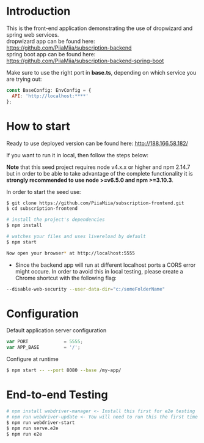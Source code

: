 # Introduction
This is the front-end application demonstrating the use of dropwizard and spring web services.
<br />
dropwizard app can be found here: https://github.com/PiiaMiia/subscription-backend
<br />
spring boot app can be found here: https://github.com/PiiaMiia/subscription-backend-spring-boot

Make sure to use the right port in **base.ts**, depending on which service you are trying out:
```javascript
const BaseConfig: EnvConfig = {
  API: 'http://localhost:****'
};
```

# How to start

Ready to use deployed version can be found here: http://188.166.58.182/

If you want to run it in local, then follow the steps below:

**Note** that this seed project requires node v4.x.x or higher and npm 2.14.7 but in order to be able to take advantage of the complete functionality it is **strongly recommended to use node >=v6.5.0 and npm >=3.10.3**.

In order to start the seed use:


```bash
$ git clone https://github.com/PiiaMiia/subscription-frontend.git
$ cd subscription-frontend

# install the project's dependencies
$ npm install

# watches your files and uses livereload by default
$ npm start

Now open your browser* at http://localhost:5555
```

* Since the backend app will run at different localhost ports a CORS error might occure. In order to avoid this in local testing, please create a Chrome shortcut with the following flag:
```bash
--disable-web-security --user-data-dir="c:/someFolderName"
```


# Configuration

Default application server configuration

```js
var PORT             = 5555;
var APP_BASE         = '/';
```

Configure at runtime

```bash
$ npm start -- --port 8080 --base /my-app/
```

# End-to-end Testing
```bash
# npm install webdriver-manager <- Install this first for e2e testing
# npm run webdriver-update <- You will need to run this the first time
$ npm run webdriver-start
$ npm run serve.e2e
$ npm run e2e
```
